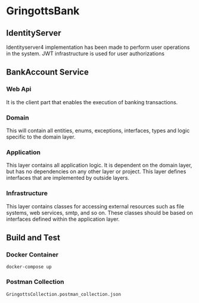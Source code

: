 # GringottsBank

## IdentityServer
Identityserver4 implementation has been made to perform user operations in the system.
JWT infrastructure is used for user authorizations 

## BankAccount Service
### Web Api
It is the client part that enables the execution of banking transactions. 

### Domain

This will contain all entities, enums, exceptions, interfaces, types and logic specific to the domain layer.

### Application

This layer contains all application logic. It is dependent on the domain layer, but has no dependencies on any other layer or project. This layer defines interfaces that are implemented by outside layers. 

### Infrastructure

This layer contains classes for accessing external resources such as file systems, web services, smtp, and so on. These classes should be based on interfaces defined within the application layer.

## Build and Test
### Docker Container
    docker-compose up
    
### Postman Collection
    GringottsCollection.postman_collection.json
